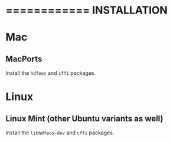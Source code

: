 ============
INSTALLATION
============

Mac
===

MacPorts
--------

Install the ```hdfeos``` and ```cffi``` packages.

Linux
=====

Linux Mint (other Ubuntu variants as well)
-------------------------------------------
Install the ```libhdfeos-dev``` and ```cffi``` packages.
